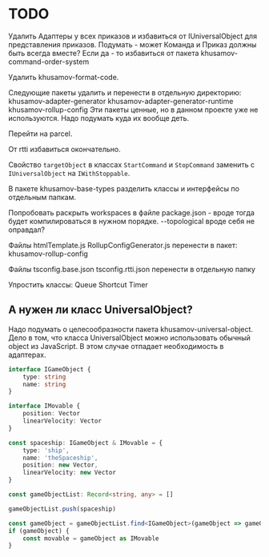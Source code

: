TODO
====

Удалить Адаптеры у всех приказов и избавиться от IUniversalObject для представления приказов.
Подумать - может Команда и Приказ должны быть всегда вместе?
Если да - то избавиться от пакета khusamov-command-order-system

Удалить khusamov-format-code.

Следующие пакеты удалить и перенести в отдельную директорию:
khusamov-adapter-generator
khusamov-adapter-generator-runtime
khusamov-rollup-config
Эти пакеты ценные, но в данном проекте уже не используются. Надо подумать куда их вообще деть.

Перейти на parcel.

От rtti избавиться окончательно.

Свойство `targetObject` в классах `StartCommand` и `StopCommand` заменить с `IUniversalObject` на `IWithStoppable`.

В пакете khusamov-base-types разделить классы и интерфейсы по отдельным папкам.

Попробовать раскрыть workspaces в файле package.json - вроде тогда будет компилироваться в нужном порядке.
--topological вроде себя не оправдал?

Файлы
htmlTemplate.js
RollupConfigGenerator.js
перенести в пакет:
khusamov-rollup-config

Файлы 
tsconfig.base.json
tsconfig.rtti.json
перенести в отдельную папку

Упростить классы:
Queue
Shortcut
Timer

А нужен ли класс UniversalObject?
---------------------------------

Надо подумать о целесообразности пакета khusamov-universal-object.
Дело в том, что класса UniversalObject можно использовать обычный object из JavaScript.
В этом случае отпадает необходимость в адаптерах.

```typescript
interface IGameObject {
	type: string
    name: string
}

interface IMovable {
	position: Vector
	linearVelocity: Vector
}

const spaceship: IGameObject & IMovable = {
	type: 'ship',
    name: 'theSpaceship',
	position: new Vector,
    linearVelocity: new Vector
}

const gameObjectList: Record<string, any> = []

gameObjectList.push(spaceship)

const gameObject = gameObjectList.find<IGameObject>(gameObject => gameObject.name === 'theSpaceship')
if (gameObject) {
	const movable = gameObject as IMovable
}
```